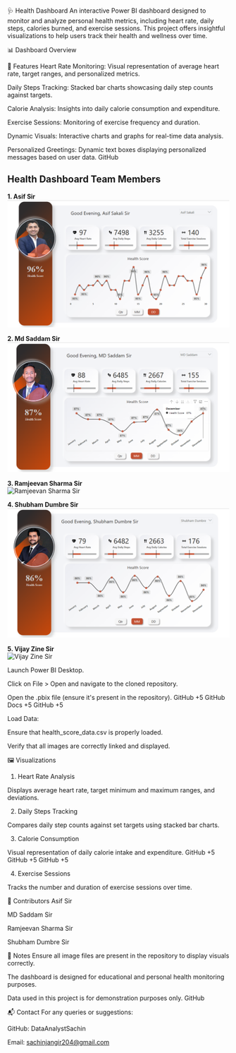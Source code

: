 🩺 Health Dashboard
An interactive Power BI dashboard designed to monitor and analyze personal health metrics, including heart rate, daily steps, calories burned, and exercise sessions. This project offers insightful visualizations to help users track their health and wellness over time.

📊 Dashboard Overview

🚀 Features
Heart Rate Monitoring: Visual representation of average heart rate, target ranges, and personalized metrics.

Daily Steps Tracking: Stacked bar charts showcasing daily step counts against targets.

Calorie Analysis: Insights into daily calorie consumption and expenditure.

Exercise Sessions: Monitoring of exercise frequency and duration.

Dynamic Visuals: Interactive charts and graphs for real-time data analysis.

Personalized Greetings: Dynamic text boxes displaying personalized messages based on user data.
GitHub

## Health Dashboard Team Members

**1. Asif Sir**  
![Asif Sir](https://raw.githubusercontent.com/DataAnalystSachin/Health-Dashboard/108957082478bca3a779714de777235d5a42994e/Asif%20sir.png)

**2. Md Saddam Sir**  
![Md Saddam Sir](https://raw.githubusercontent.com/DataAnalystSachin/Health-Dashboard/108957082478bca3a779714de777235d5a42994e/Md%20Saddam%20sir.png)

**3. Ramjeevan Sharma Sir**  
![Ramjeevan Sharma Sir](https://raw.githubusercontent.com/DataAnalystSachin/Health-Dashboard/108957082478bca3a779714de777235d5a42994e/Ramjeevan%20Sharma%20sir.png)

**4. Shubham Dumbre Sir**  
![Shubham Dumbre Sir](https://raw.githubusercontent.com/DataAnalystSachin/Health-Dashboard/108957082478bca3a779714de777235d5a42994e/Shubham%20Dumbre%20sir.png)

**5. Vijay Zine Sir**  
![Vijay Zine Sir](https://raw.githubusercontent.com/DataAnalystSachin/Health-Dashboard/108957082478bca3a779714de777235d5a42994e/Vijay%20Zine%20sir.png)


Launch Power BI Desktop.

Click on File > Open and navigate to the cloned repository.

Open the .pbix file (ensure it's present in the repository).
GitHub
+5
GitHub Docs
+5
GitHub
+5

Load Data:

Ensure that health_score_data.csv is properly loaded.

Verify that all images are correctly linked and displayed.

🖼️ Visualizations
1. Heart Rate Analysis

Displays average heart rate, target minimum and maximum ranges, and deviations.

2. Daily Steps Tracking

Compares daily step counts against set targets using stacked bar charts.

3. Calorie Consumption

Visual representation of daily calorie intake and expenditure.
GitHub
+5
GitHub
+5
GitHub
+5

4. Exercise Sessions

Tracks the number and duration of exercise sessions over time.

👥 Contributors
Asif Sir

MD Saddam Sir

Ramjeevan Sharma Sir

Shubham Dumbre Sir

📌 Notes
Ensure all image files are present in the repository to display visuals correctly.

The dashboard is designed for educational and personal health monitoring purposes.

Data used in this project is for demonstration purposes only.
GitHub

📬 Contact
For any queries or suggestions:

GitHub: DataAnalystSachin

Email: sachinjangir204@gmail.com
